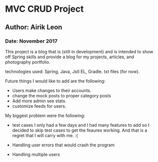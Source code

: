 # MVC CRUD Project
## Author: Airik Leon
### Date: November 2017

This project is a blog that is (still in development) and is intended to show off Spring skills and provide a blog for my projects, articles, and photography portfolio.

technologies used:
Spring, Java, Jstl EL, Gradle.
txt files (for now).

Future things I would like to add are the following:
 - Users make changes to their accounts.
 - change the mock posts to proper category posts
 - Add more admin see stats.
 - customize feeds for users.

My biggest problem were the following:
- test cases I only had a few days and I had many features to add so I decided to skip test cases to get the feaures working. And that is a regret that I will carry with me. :(
  
- Handling user errors that would crash the program
- Handling multiple users
